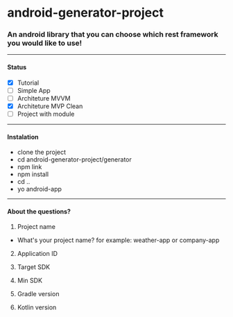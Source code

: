 # android-generator-project

### An android library that you can choose which rest framework you would like to use!

------

#### Status
- [x] Tutorial
- [ ] Simple App
- [ ] Architeture MVVM
- [x] Architeture MVP Clean
- [ ] Project with module

------

#### Instalation

- clone the project
- cd android-generator-project/generator
- npm link
- npm install
- cd ..
- yo android-app

------

#### About the questions?

1. Project name
- What's your project name? for example: weather-app or company-app

2. Application ID


3. Target SDK


4. Min SDK


5. Gradle version


6. Kotlin version

